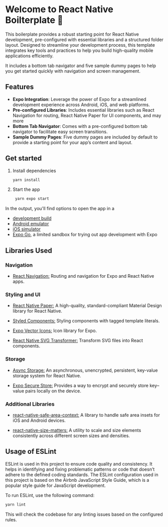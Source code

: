 # Welcome to React Native Boilterplate 👋

This boilerplate provides a robust starting point for React Native development, pre-configured with essential libraries and a structured folder layout. Designed to streamline your development process, this template integrates key tools and practices to help you build high-quality mobile applications efficiently.

 It includes a bottom tab navigator and five sample dummy pages to help you get started quickly with navigation and screen management.

## Features

- **Expo Integration**: Leverage the power of Expo for a streamlined development experience across Android, iOS, and web platforms.
- **Pre-configured Libraries**: Includes essential libraries such as React Navigation for routing, React Native Paper for UI components, and may more
- **Bottom Tab Navigator**: Comes with a pre-configured bottom tab navigator to facilitate easy screen transitions.
- **Sample Dummy Pages**: Five dummy pages are included by default to provide a starting point for your app’s content and layout.

## Get started

1. Install dependencies

   ```bash
   yarn install
   ```

2. Start the app

   ```bash
    yarn expo start
   ```

In the output, you'll find options to open the app in a

- [development build](https://docs.expo.dev/develop/development-builds/introduction/)
- [Android emulator](https://docs.expo.dev/workflow/android-studio-emulator/)
- [iOS simulator](https://docs.expo.dev/workflow/ios-simulator/)
- [Expo Go](https://expo.dev/go), a limited sandbox for trying out app development with Expo


## Libraries Used


### Navigation

- [React Navigation:](https://reactnavigation.org/docs/getting-started) Routing and navigation for Expo and React Native apps.

### Styling and UI

- [React Native Paper:](https://callstack.github.io/react-native-paper/docs/guides/getting-started/) A high-quality, standard-compliant Material Design library for React Native.

- [Styled Components:](https://www.npmjs.com/package/styled-components) Styling components with tagged template literals.

- [Expo Vector Icons:](https://icons.expo.fyi/Index) Icon library for Expo.

- [React Native SVG Transformer:](https://www.npmjs.com/package/react-native-svg-transformer) Transform SVG files into React components.

### Storage

- [Async Storage:](https://www.npmjs.com/package/@react-native-async-storage/async-storage) An asynchronous, unencrypted, persistent, key-value storage system for React Native.

- [Expo Secure Store:](https://www.npmjs.com/package/expo-secure-store) Provides a way to encrypt and securely store key–value pairs locally on the device.

### Additional Libraries

- [react-native-safe-area-context:](https://www.npmjs.com/package/react-native-safe-area-context) A library to handle safe area insets for iOS and Android devices.

- [react-native-size-matters:](https://www.npmjs.com/package/react-native-size-matters) A utility to scale and size elements consistently across different screen sizes and densities.


## Usage of ESLint

ESLint is used in this project to ensure code quality and consistency. It helps in identifying and fixing problematic patterns or code that doesn’t adhere to the defined coding standards. The ESLint configuration used in this project is based on the Airbnb JavaScript Style Guide, which is a popular style guide for JavaScript development.

To run ESLint, use the following command:

   ```bash
   yarn lint
   ```

This will check the codebase for any linting issues based on the configured rules.
